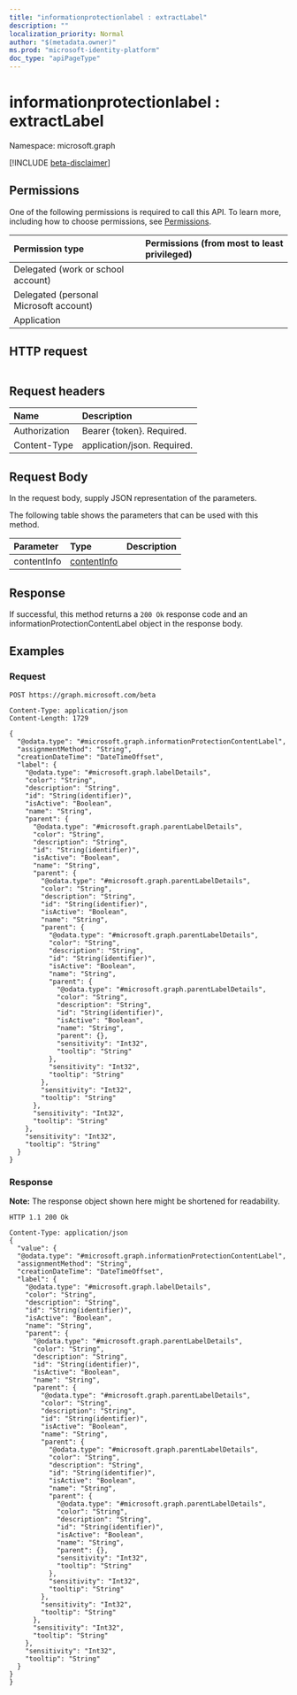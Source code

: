 ```yaml
---
title: "informationprotectionlabel : extractLabel"
description: ""
localization_priority: Normal
author: "$(metadata.owner)"
ms.prod: "microsoft-identity-platform"
doc_type: "apiPageType"
---
```


# informationprotectionlabel : extractLabel

Namespace: microsoft.graph

[!INCLUDE [beta-disclaimer](../../includes/beta-disclaimer.md)]

## Permissions

One of the following permissions is required to call this API. To learn more, including how to choose permissions, see [Permissions](/graph/permissions-reference).

| Permission type                        | Permissions (from most to least privileged) |
| :------------------------------------- | :------------------------------------------ |
| Delegated (work or school account)     |                                             |
| Delegated (personal Microsoft account) |                                             |
| Application                            |                                             |

## HTTP request

<!-- {
  "blockType": "ignored"
}
-->

```http

```

## Request headers

| Name          | Description                 |
| :------------ | :-------------------------- |
| Authorization | Bearer {token}. Required.   |
| Content-Type  | application/json. Required. |

## Request Body

In the request body, supply JSON representation of the parameters.

<!-- Actions and Functions -->

The following table shows the parameters that can be used with this method.

| Parameter   | Type                                       | Description |
| :---------- | :----------------------------------------- | :---------- |
| contentInfo | [contentInfo](../resources/contentinfo.md) |             |

<!-- CRUD Methods -->

## Response

If successful, this method returns a `200 Ok` response code and an informationProtectionContentLabel object in the response body.

## Examples

### Request

<!-- {
  "blockType": "request",
  "name": "informationprotectionlabel_extractlabel"
}
-->

```http
POST https://graph.microsoft.com/beta

Content-Type: application/json
Content-Length: 1729

{
  "@odata.type": "#microsoft.graph.informationProtectionContentLabel",
  "assignmentMethod": "String",
  "creationDateTime": "DateTimeOffset",
  "label": {
    "@odata.type": "#microsoft.graph.labelDetails",
    "color": "String",
    "description": "String",
    "id": "String(identifier)",
    "isActive": "Boolean",
    "name": "String",
    "parent": {
      "@odata.type": "#microsoft.graph.parentLabelDetails",
      "color": "String",
      "description": "String",
      "id": "String(identifier)",
      "isActive": "Boolean",
      "name": "String",
      "parent": {
        "@odata.type": "#microsoft.graph.parentLabelDetails",
        "color": "String",
        "description": "String",
        "id": "String(identifier)",
        "isActive": "Boolean",
        "name": "String",
        "parent": {
          "@odata.type": "#microsoft.graph.parentLabelDetails",
          "color": "String",
          "description": "String",
          "id": "String(identifier)",
          "isActive": "Boolean",
          "name": "String",
          "parent": {
            "@odata.type": "#microsoft.graph.parentLabelDetails",
            "color": "String",
            "description": "String",
            "id": "String(identifier)",
            "isActive": "Boolean",
            "name": "String",
            "parent": {},
            "sensitivity": "Int32",
            "tooltip": "String"
          },
          "sensitivity": "Int32",
          "tooltip": "String"
        },
        "sensitivity": "Int32",
        "tooltip": "String"
      },
      "sensitivity": "Int32",
      "tooltip": "String"
    },
    "sensitivity": "Int32",
    "tooltip": "String"
  }
}

```

### Response

**Note:** The response object shown here might be shortened for readability.

<!-- {
  "blockType": "response",
  "truncated": true,
  "@odata.type": "microsoft.informationProtection.informationProtectionContentLabel"
}
-->

```http
HTTP 1.1 200 Ok

Content-Type: application/json
{
  "value": {
  "@odata.type": "#microsoft.graph.informationProtectionContentLabel",
  "assignmentMethod": "String",
  "creationDateTime": "DateTimeOffset",
  "label": {
    "@odata.type": "#microsoft.graph.labelDetails",
    "color": "String",
    "description": "String",
    "id": "String(identifier)",
    "isActive": "Boolean",
    "name": "String",
    "parent": {
      "@odata.type": "#microsoft.graph.parentLabelDetails",
      "color": "String",
      "description": "String",
      "id": "String(identifier)",
      "isActive": "Boolean",
      "name": "String",
      "parent": {
        "@odata.type": "#microsoft.graph.parentLabelDetails",
        "color": "String",
        "description": "String",
        "id": "String(identifier)",
        "isActive": "Boolean",
        "name": "String",
        "parent": {
          "@odata.type": "#microsoft.graph.parentLabelDetails",
          "color": "String",
          "description": "String",
          "id": "String(identifier)",
          "isActive": "Boolean",
          "name": "String",
          "parent": {
            "@odata.type": "#microsoft.graph.parentLabelDetails",
            "color": "String",
            "description": "String",
            "id": "String(identifier)",
            "isActive": "Boolean",
            "name": "String",
            "parent": {},
            "sensitivity": "Int32",
            "tooltip": "String"
          },
          "sensitivity": "Int32",
          "tooltip": "String"
        },
        "sensitivity": "Int32",
        "tooltip": "String"
      },
      "sensitivity": "Int32",
      "tooltip": "String"
    },
    "sensitivity": "Int32",
    "tooltip": "String"
  }
}
}

```
